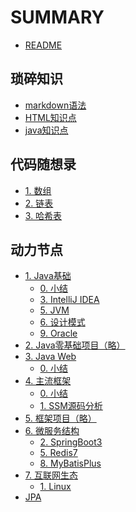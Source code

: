 # SUMMARY

- [README](/README.md)

## 琐碎知识
- [markdown语法](trivial/STUDY/markdown.md)
- [HTML知识点](trivial/STUDY/frontend.md)
- [java知识点](trivial/STUDY/java.md)

## 代码随想录
- [1. 数组](leetcode-master/1-array.md)
- [2. 链表](leetcode-master/2-linklist.md)
- [3. 哈希表](leetcode-master/3-hashtable.md)

## 动力节点
- [1. Java基础]()
    - [0. 小结](bjpowernode/01-Java基础/00-summary.md)
    - [3. IntelliJ IDEA](bjpowernode/01-Java基础/03-IntelliJ-IDEA.md)
    - [5. JVM](bjpowernode/01-Java基础/05-JVM.md)
    - [6. 设计模式](bjpowernode/01-Java基础/06-设计模式.md)
    - [9. Oracle](bjpowernode/01-Java基础/09-Oracle（选学）.md)
- [2. Java零基础项目（略）]()
- [3. Java Web]()
    - [0. 小结](bjpowernode/03-Java-Web/00-summary.md)
- [4. 主流框架]()
    - [0. 小结](bjpowernode/04-主流框架/00-summary.md)
    - [1. SSM源码分析](bjpowernode/04-主流框架/00-SSM源码分析.md)
- [5. 框架项目（略）]()
- [6. 微服务结构]()
    - [2. SpringBoot3](bjpowernode/06-微服务结构/02-SpringBoot3.md)
    - [5. Redis7](bjpowernode/06-微服务结构/05-Redis7.md)
    - [8. MyBatisPlus](bjpowernode/06-微服务结构/08-MyBatisPlus.md)
- [7. 互联网生态]()
    - [1. Linux](bjpowernode/07-互联网生态/01-Linux.md)
- [JPA](bjpowernode/jpa.md)